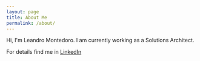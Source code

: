 ```yaml
---
layout: page
title: About Me
permalink: /about/
---
```


Hi, I'm Leandro Montedoro. I am currently working as a Solutions Architect.

For details find me in <a href="https://www.linkedin.com/in/leandromontedoro/" target="_blank">LinkedIn</a>